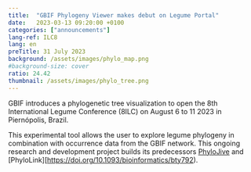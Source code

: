```yaml
---
title:  "GBIF Phylogeny Viewer makes debut on Legume Portal"
date:   2023-03-13 09:20:00 +0100
categories: ["announcements"]
lang-ref: ILC8
lang: en
preTitle: 31 July 2023
background: /assets/images/phylo_map.png
#background-size: cover
ratio: 24.42
thumbnail: /assets/images/phylo_tree.png
---
```


GBIF introduces a phylogenetic tree visualization to open the 8th International Legume Conference (8ILC) on August 6 to 11 2023 in Piernópolis, Brazil.

This experimental tool allows the user to explore legume phylogeny in combination with occurrence data from the GBIF network. This ongoing research and development project builds its predecessors [PhyloJive](https://doi.org/10.1093/bioinformatics/btu024) and [PhyloLink][https://doi.org/10.1093/bioinformatics/bty792).



